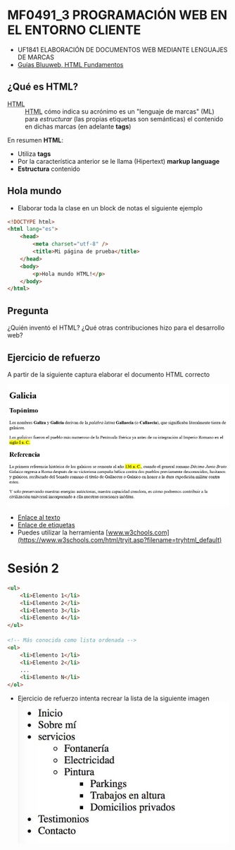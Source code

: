 # MF0491_3 PROGRAMACIÓN WEB EN EL ENTORNO CLIENTE
 
- UF1841 ELABORACIÓN DE DOCUMENTOS WEB MEDIANTE LENGUAJES DE MARCAS
- [Guías Bluuweb, HTML Fundamentos](https://bluuweb.dev/01-html/)

## ¿Qué es HTML?

<dl>
    <dt>
        <abbr title="Hipertext Language Markup">HTML</abbr>
    </dt>
    <dd>
    <abbr title="Hipertext Markup Language">HTML</abbr> cómo indica su acrónimo es un "lenguaje de marcas" (ML) para <em>estructurar</em> (las propias etiquetas son semánticas) el contenido en dichas marcas (en adelante <strong>tags</strong>) 
    </dd>
</dl>

En resumen __HTML__:
- Utiliza __tags__
- Por la característica anterior se le llama (Hipertext) __markup language__
- __Estructura__ contenido


## Hola mundo

- Elaborar toda la clase en un block de notas el siguiente ejemplo

```html
<!DOCTYPE html>
<html lang="es">
    <head>
        <meta charset="utf-8" />
        <title>Mi página de prueba</title>
    </head>
    <body>
        <p>Hola mundo HTML!</p>
    </body>
</html>
```
## Pregunta

¿Quién inventó el HTML? ¿Qué otras contribuciones hizo para el desarrollo web?

## Ejercicio de refuerzo

A partir de la siguiente captura elaborar el documento HTML correcto

![Primeras tags en HTML](./screenshot.png)

- [Enlace al texto](./text.txt)
- [Enlace de etiquetas](https://allthetags.com/)
- Puedes utilizar la herramienta [www.w3chools.com](https://www.w3schools.com/html/tryit.asp?filename=tryhtml_default)

# Sesión 2

```html
<ul>
    <li>Elemento 1</li>
    <li>Elemento 2</li>
    <li>Elemento 3</li>
    <li>Elemento 4</li>
</ul>

<!-- Más conocida como lista ordenada -->
<ol>
    <li>Elemento 1</li>
    <li>Elemento 2</li>
    ...
    <li>Elemento N</li>
</ol>
```
- Ejercicio de refuerzo intenta recrear la lista de la siguiente imagen
![Listas anidadas](/listas-anidadas.jpg)